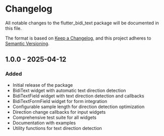 # Changelog

All notable changes to the flutter_bidi_text package will be documented in this file.

The format is based on [Keep a Changelog](https://keepachangelog.com/en/1.0.0/),
and this project adheres to [Semantic Versioning](https://semver.org/spec/v2.0.0.html).

## 1.0.0 - 2025-04-12

### Added
- Initial release of the package
- BidiText widget with automatic text direction detection
- BidiTextField widget with text direction detection and callbacks
- BidiTextFormField widget for form integration
- Configurable sample length for direction detection optimization
- Direction change callbacks for input widgets
- Comprehensive test suite for all widgets
- Documentation with examples
- Utility functions for text direction detection
